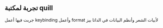 ## تجربة لمكتبة quill 
جربت فيها أعمل keybinding وأعمل format لأبيات الشعر وأنظم البيانات في الداتا بيز
